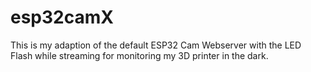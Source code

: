 # esp32camX
This is my adaption of the default ESP32 Cam Webserver with the LED Flash while streaming for monitoring my 3D printer in the dark.
